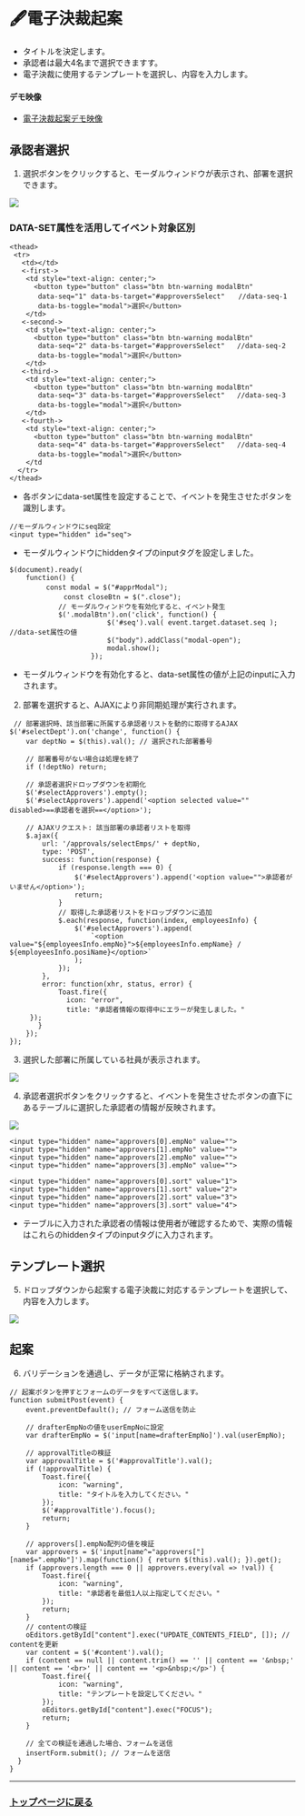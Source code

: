 # 🖋電子決裁起案
- タイトルを決定します。
- 承認者は最大4名まで選択できますす。
- 電子決裁に使用するテンプレートを選択し、内容を入力します。

#### デモ映像

- <a href="https://youtu.be/dpTXWomP3uY">電子決裁起案デモ映像</a>

	
## 承認者選択
1. 選択ボタンをクリックすると、モーダルウィンドウが表示され、部署を選択できます。
  <img src="https://github.com/leewoosang-hub/CollaVore/blob/master/images/selecting_approver.png">

### DATA-SET属性を活用してイベント対象区別
  
 ```
<thead>
  <tr>
    <td></td>
	<-first->
     <td style="text-align: center;">
       <button type="button" class="btn btn-warning modalBtn"
        data-seq="1" data-bs-target="#approversSelect"　　//data-seq-1
        data-bs-toggle="modal">選択</button>
     </td>
	<-second->			
     <td style="text-align: center;">
       <button type="button" class="btn btn-warning modalBtn"
        data-seq="2" data-bs-target="#approversSelect"   //data-seq-2
        data-bs-toggle="modal">選択</button>
     </td>
	<-third->		
     <td style="text-align: center;">
       <button type="button" class="btn btn-warning modalBtn"
        data-seq="3" data-bs-target="#approversSelect"   //data-seq-3
        data-bs-toggle="modal">選択</button>
     </td>
	<-fourth->
     <td style="text-align: center;">
       <button type="button" class="btn btn-warning modalBtn"
        data-seq="4" data-bs-target="#approversSelect"   //data-seq-4
        data-bs-toggle="modal">選択</button>
     </td
   </tr>
</thead>
 ```
- 各ボタンにdata-set属性を設定することで、イベントを発生させたボタンを識別します。
  

`````
//モーダルウィンドウにseq設定
<input type="hidden" id="seq">
`````

- モーダルウィンドウにhiddenタイプのinputタグを設定しました。

```
$(document).ready(
	function() {
	　　　const modal = $("#apprModal");
　　　　　　　　const closeBtn = $(".close");
			// モーダルウィンドウを有効化すると、イベント発生
			$('.modalBtn').on('click', function() {
				        $('#seq').val( event.target.dataset.seq ); //data-set属性の値
						$("body").addClass("modal-open");
						modal.show();
					});
```
- モーダルウィンドウを有効化すると、data-set属性の値が上記のinputに入力されます。


2. 部署を選択すると、AJAXにより非同期処理が実行されます。

```
 // 部署選択時、該当部署に所属する承認者リストを動的に取得するAJAX
$('#selectDept').on('change', function() {
    var deptNo = $(this).val(); // 選択された部署番号

    // 部署番号がない場合は処理を終了
    if (!deptNo) return;

    // 承認者選択ドロップダウンを初期化
    $('#selectApprovers').empty();
    $('#selectApprovers').append('<option selected value="" disabled>==承認者を選択==</option>');

    // AJAXリクエスト: 該当部署の承認者リストを取得
    $.ajax({
        url: '/approvals/selectEmps/' + deptNo,
        type: 'POST',
        success: function(response) {
            if (response.length === 0) {
                $('#selectApprovers').append('<option value="">承認者がいません</option>');
                return;
            }
            // 取得した承認者リストをドロップダウンに追加
            $.each(response, function(index, employeesInfo) {
                $('#selectApprovers').append(
                    `<option value="${employeesInfo.empNo}">${employeesInfo.empName} / ${employeesInfo.posiName}</option>`
                );
            });
        },
        error: function(xhr, status, error) {
			Toast.fire({
			  icon: "error",
			  title: "承認者情報の取得中にエラーが発生しました。"
	 });
       }
    });
}); 
```

3. 選択した部署に所属している社員が表示されます。
  <img src="https://github.com/leewoosang-hub/CollaVore/blob/master/images/approver.png">

4. 承認者選択ボタンをクリックすると、イベントを発生させたボタンの直下にあるテーブルに選択した承認者の情報が反映されます。
  <img src="https://github.com/leewoosang-hub/CollaVore/blob/master/images/selected_approvers.png">
  
````
<input type="hidden" name="approvers[0].empNo" value="">
<input type="hidden" name="approvers[1].empNo" value="">
<input type="hidden" name="approvers[2].empNo" value="">
<input type="hidden" name="approvers[3].empNo" value="">

<input type="hidden" name="approvers[0].sort" value="1">
<input type="hidden" name="approvers[1].sort" value="2">
<input type="hidden" name="approvers[2].sort" value="3">
<input type="hidden" name="approvers[3].sort" value="4">
````
- テーブルに入力された承認者の情報は使用者が確認するためで、実際の情報はこれらのhiddenタイプのinputタグに入力されます。
  


## テンプレート選択
5. ドロップダウンから起案する電子決裁に対応するテンプレートを選択して、内容を入力します。
  <img src="https://github.com/leewoosang-hub/CollaVore/blob/master/images/template.png">

## 起案
6. バリデーションを通過し、データが正常に格納されます。

```
// 起案ボタンを押すとフォームのデータをすべて送信します。
function submitPost(event) {
    event.preventDefault(); // フォーム送信を防止
    
    // drafterEmpNoの値をuserEmpNoに設定
    var drafterEmpNo = $('input[name=drafterEmpNo]').val(userEmpNo);

    // approvalTitleの検証
    var approvalTitle = $('#approvalTitle').val();
    if (!approvalTitle) {
        Toast.fire({
            icon: "warning",
            title: "タイトルを入力してください。"
        });
        $('#approvalTitle').focus();
        return;
    }

    // approvers[].empNo配列の値を検証
    var approvers = $('input[name^="approvers["][name$=".empNo"]').map(function() { return $(this).val(); }).get();
    if (approvers.length === 0 || approvers.every(val => !val)) {
        Toast.fire({
            icon: "warning",
            title: "承認者を最低1人以上指定してください。"
        });
        return;
    }
    // contentの検証
    oEditors.getById["content"].exec("UPDATE_CONTENTS_FIELD", []); // contentを更新
    var content = $('#content').val();
    if (content == null || content.trim() == '' || content == '&nbsp;' || content == '<br>' || content == '<p>&nbsp;</p>') {
        Toast.fire({
            icon: "warning",
            title: "テンプレートを設定してください。"
        });
        oEditors.getById["content"].exec("FOCUS");
        return;
    }

    // 全ての検証を通過した場合、フォームを送信
    insertForm.submit(); // フォームを送信
  }	
}
```
----
### <a href="https://github.com/leewoosang-hub/CollaVore">トップページに戻る
	
